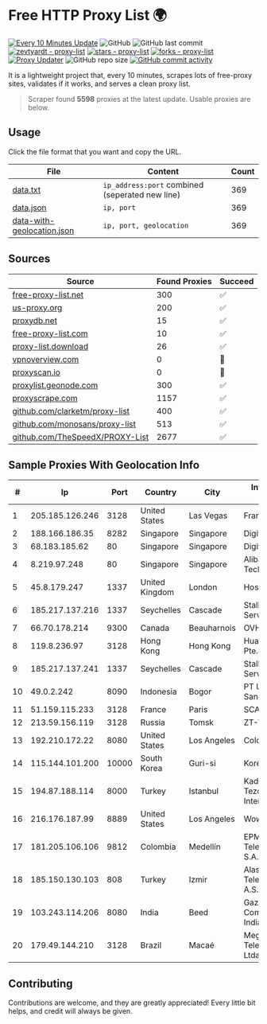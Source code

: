 
# Free HTTP Proxy List 🌍

[![Every 10 Minutes Update](https://github.com/mertguvencli/http-proxy-list/actions/workflows/main.yml/badge.svg?branch=main)](https://github.com/mertguvencli/http-proxy-list/actions/workflows/main.yml)
![GitHub](https://img.shields.io/github/license/mertguvencli/http-proxy-list)
![GitHub last commit](https://img.shields.io/github/last-commit/mertguvencli/http-proxy-list)
[![zevtyardt - proxy-list](https://img.shields.io/static/v1?label=zevtyardt&message=proxy-list&color=blue&logo=github)](https://github.com/zevtyardt/proxy-list "Go to GitHub repo")
[![stars - proxy-list](https://img.shields.io/github/stars/zevtyardt/proxy-list?style=social)](https://github.com/zevtyardt/proxy-list)
[![forks - proxy-list](https://img.shields.io/github/forks/zevtyardt/proxy-list?style=social)](https://github.com/zevtyardt/proxy-list)
[![Proxy Updater](https://github.com/zevtyardt/proxy-list/workflows/Proxy%20Updater/badge.svg)](https://github.com/zevtyardt/proxy-list/actions?query=workflow:"Proxy+Updater")
![GitHub repo size](https://img.shields.io/github/repo-size/zevtyardt/proxy-list)
[![GitHub commit activity](https://img.shields.io/github/commit-activity/m/zevtyardt/proxy-list?logo=commits)](https://github.com/zevtyardt/proxy-list/commits/main)

It is a lightweight project that, every 10 minutes, scrapes lots of free-proxy sites, validates if it works, and serves a clean proxy list.

> Scraper found **5598** proxies at the latest update. Usable proxies are below.

## Usage

Click the file format that you want and copy the URL.

|File|Content|Count|
|----|-------|-----|
|[data.txt](https://raw.githubusercontent.com/mertguvencli/http-proxy-list/main/proxy-list/data.txt)|`ip_address:port` combined (seperated new line)|369|
|[data.json](https://raw.githubusercontent.com/mertguvencli/http-proxy-list/main/proxy-list/data.json)|`ip, port`|369|
|[data-with-geolocation.json](https://raw.githubusercontent.com/mertguvencli/http-proxy-list/main/proxy-list/data-with-geolocation.json)|`ip, port, geolocation`|369|

## Sources

|Source|Found Proxies|Succeed|
|------|-------------|-------|
|[free-proxy-list.net](https://free-proxy-list.net)|300|✅|
|[us-proxy.org](https://www.us-proxy.org)|200|✅|
|[proxydb.net](http://proxydb.net)|15|✅|
|[free-proxy-list.com](https://free-proxy-list.com/?page=&port=&type%5B%5D=http&type%5B%5D=https&up_time=0&search=Search)|10|✅|
|[proxy-list.download](https://www.proxy-list.download/HTTP)|26|✅|
|[vpnoverview.com](https://vpnoverview.com/privacy/anonymous-browsing/free-proxy-servers)|0|🚫|
|[proxyscan.io](https://www.proxyscan.io)|0|🚫|
|[proxylist.geonode.com](https://proxylist.geonode.com/api/proxy-list?limit=300&page=1&sort_by=lastChecked&sort_type=desc&protocols=http,https)|300|✅|
|[proxyscrape.com](https://api.proxyscrape.com/v2/?request=displayproxies&protocol=http&timeout=10000&country=all&ssl=all&anonymity=all)|1157|✅|
|[github.com/clarketm/proxy-list](https://raw.githubusercontent.com/clarketm/proxy-list/master/proxy-list-raw.txt)|400|✅|
|[github.com/monosans/proxy-list](https://raw.githubusercontent.com/monosans/proxy-list/main/proxies/http.txt)|513|✅|
|[github.com/TheSpeedX/PROXY-List](https://raw.githubusercontent.com/TheSpeedX/PROXY-List/master/http.txt)|2677|✅|


## Sample Proxies With Geolocation Info

|#|Ip|Port|Country|City|Internet Service Provider|
|-|--|----|-------|----|-------------------------|
|1|205.185.126.246|3128|United States|Las Vegas|FranTech Solutions|
|2|188.166.186.35|8282|Singapore|Singapore|DigitalOcean, LLC|
|3|68.183.185.62|80|Singapore|Singapore|DigitalOcean, LLC|
|4|8.219.97.248|80|Singapore|Singapore|Alibaba (US) Technology Co., Ltd.|
|5|45.8.179.247|1337|United Kingdom|London|Hostland LLC|
|6|185.217.137.216|1337|Seychelles|Cascade|Stallion Network Services Limited|
|7|66.70.178.214|9300|Canada|Beauharnois|OVH SAS|
|8|119.8.236.97|3128|Hong Kong|Hong Kong|Huawei International Pte. Ltd.|
|9|185.217.137.241|1337|Seychelles|Cascade|Stallion Network Services Limited|
|10|49.0.2.242|8090|Indonesia|Bogor|PT Usaha Adi Sanggoro|
|11|51.159.115.233|3128|France|Paris|SCALEWAY|
|12|213.59.156.119|3128|Russia|Tomsk|ZT-TOMSK|
|13|192.210.172.22|8080|United States|Los Angeles|ColoCrossing|
|14|115.144.101.200|10000|South Korea|Guri-si|Korea Telecom|
|15|194.87.188.114|8000|Turkey|Istanbul|Kadir Huseyin Tezcan Nosspeed Internet Teknolojileri|
|16|216.176.187.99|8889|United States|Los Angeles|Wowrack.com|
|17|181.205.106.106|9812|Colombia|Medellín|EPM Telecomunicaciones S.A. E.S.P.|
|18|185.150.130.103|808|Turkey|Izmir|Alastyr Telekomunikasyon A.S.|
|19|103.243.114.206|8080|India|Beed|Gazon Communications India Limited|
|20|179.49.144.210|3128|Brazil|Macaé|Meganet Telecomumicacoes Ltda|



## Contributing

Contributions are welcome, and they are greatly appreciated! Every
little bit helps, and credit will always be given.

